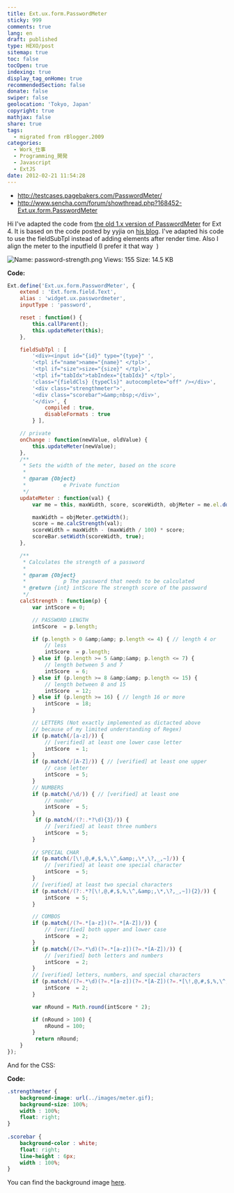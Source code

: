```yaml
---
title: Ext.ux.form.PasswordMeter
sticky: 999
comments: true
lang: en
draft: published
type: HEXO/post
sitemap: true
toc: false
tocOpen: true
indexing: true
display_tag_onHome: true
recommendedSection: false
donate: false
swiper: false
geolocation: 'Tokyo, Japan'
copyright: true
mathjax: false
share: true
tags:
  - migrated from rBlogger.2009
categories:
  - Work_仕事
  - Programming_開発
  - Javascript
  - ExtJS
date: 2012-02-21 11:54:28
---
```


 - http://testcases.pagebakers.com/PasswordMeter/
 - http://www.sencha.com/forum/showthread.php?168452-Ext.ux.form.PasswordMeter


 ​Hi I've adapted the code from [the old 1.x version of PasswordMeter](http://www.sencha.com/forum/showthread.php?12155-0.2-Ext.ux.PasswordMeter) for Ext 4. It is based on the code posted by yyjia on [his blog](http://yiyujia.blogspot.com/2011/09/ext-js-4-password-meter-widget.html).
 I've adapted his code to use the fieldSubTpl instead of adding elements after render time. Also I align the meter to the inputfield (I prefer it that way <img src="http://www.sencha.com/forum/images/smilies/1.gif" alt="" title="Smile" class="inlineimg" border="0"> )



 <img title="Name:  password-strength.png
 Views: 155
 Size:  14.5 KB" src="http://www.sencha.com/forum/attachment.php?attachmentid=30405&d=1325419373" alt="Name:  password-strength.png
 Views: 155
 Size:  14.5 KB" style="float: CONFIG" border="0">



**Code:**
```javascript
Ext.define('Ext.ux.form.PasswordMeter', {
    extend : 'Ext.form.field.Text',
    alias : 'widget.ux.passwordmeter',
    inputType : 'password',

    reset : function() {
        this.callParent();
        this.updateMeter(this);
    },

    fieldSubTpl : [ 
        '<div><input id="{id}" type="{type}" ', 
        '<tpl if="name">name="{name}" </tpl>', 
        '<tpl if="size">size="{size}" </tpl>',
        '<tpl if="tabIdx">tabIndex="{tabIdx}" </tpl>', 
        'class="{fieldCls} {typeCls}" autocomplete="off" /></div>', 
        '<div class="strengthmeter">',
        '<div class="scorebar">&amp;nbsp;</div>', 
        '</div>', {
            compiled : true,
            disableFormats : true
        } ],

    // private
    onChange : function(newValue, oldValue) {
        this.updateMeter(newValue);
    },
    /**
     * Sets the width of the meter, based on the score
     * 
     * @param {Object}
     *            e Private function
     */
    updateMeter : function(val) {
        var me = this, maxWidth, score, scoreWidth, objMeter = me.el.down('.strengthmeter'), scoreBar = me.el.down('.scorebar');

        maxWidth = objMeter.getWidth();
        score = me.calcStrength(val);
        scoreWidth = maxWidth - (maxWidth / 100) * score;
        scoreBar.setWidth(scoreWidth, true);
    },

    /**
     * Calculates the strength of a password
     * 
     * @param {Object}
     *            p The password that needs to be calculated
     * @return {int} intScore The strength score of the password
     */
    calcStrength : function(p) {
        var intScore = 0;

        // PASSWORD LENGTH
        intScore  = p.length;

        if (p.length > 0 &amp;&amp; p.length <= 4) { // length 4 or
            // less
            intScore  = p.length;
        } else if (p.length >= 5 &amp;&amp; p.length <= 7) {
            // length between 5 and 7
            intScore  = 6;
        } else if (p.length >= 8 &amp;&amp; p.length <= 15) {
            // length between 8 and 15
            intScore  = 12;
        } else if (p.length >= 16) { // length 16 or more
            intScore  = 18;
        }

        // LETTERS (Not exactly implemented as dictacted above
        // because of my limited understanding of Regex)
        if (p.match(/[a-z]/)) {
            // [verified] at least one lower case letter
            intScore  = 1;
        }
        if (p.match(/[A-Z]/)) { // [verified] at least one upper
            // case letter
            intScore  = 5;
        }
        // NUMBERS
        if (p.match(/\d/)) { // [verified] at least one
            // number
            intScore  = 5;
        }
         if (p.match(/(?:.*?\d){3}/)) {
            // [verified] at least three numbers
            intScore  = 5;
        }
 
        // SPECIAL CHAR
        if (p.match(/[\!,@,#,$,%,\^,&amp;,\*,\?,_,~]/)) {
            // [verified] at least one special character
            intScore  = 5;
        }
        // [verified] at least two special characters
        if (p.match(/(?:.*?[\!,@,#,$,%,\^,&amp;,\*,\?,_,~]){2}/)) {
            intScore  = 5;
        }

        // COMBOS
        if (p.match(/(?=.*[a-z])(?=.*[A-Z])/)) {
            // [verified] both upper and lower case
            intScore  = 2;
        }
        if (p.match(/(?=.*\d)(?=.*[a-z])(?=.*[A-Z])/)) {
            // [verified] both letters and numbers
            intScore  = 2;
        }
        // [verified] letters, numbers, and special characters
        if (p.match(/(?=.*\d)(?=.*[a-z])(?=.*[A-Z])(?=.*[\!,@,#,$,%,\^,&amp;,\*,\?,_,~])/)) {
            intScore  = 2;
        }

        var nRound = Math.round(intScore * 2);

        if (nRound > 100) {
            nRound = 100;
        }
         return nRound;
    }
});
```



And for the CSS:

**Code:**
```css
.strengthmeter {
    background-image: url(../images/meter.gif);
    background-size: 100%;
    width : 100%;
    float: right;
}
 
.scorebar {
    background-color : white;
    float: right;
    line-height : 6px;
    width : 100%;
}
```

You can find the background image [here](http://testcases.pagebakers.com/PasswordMeter/images/meter.gif).
